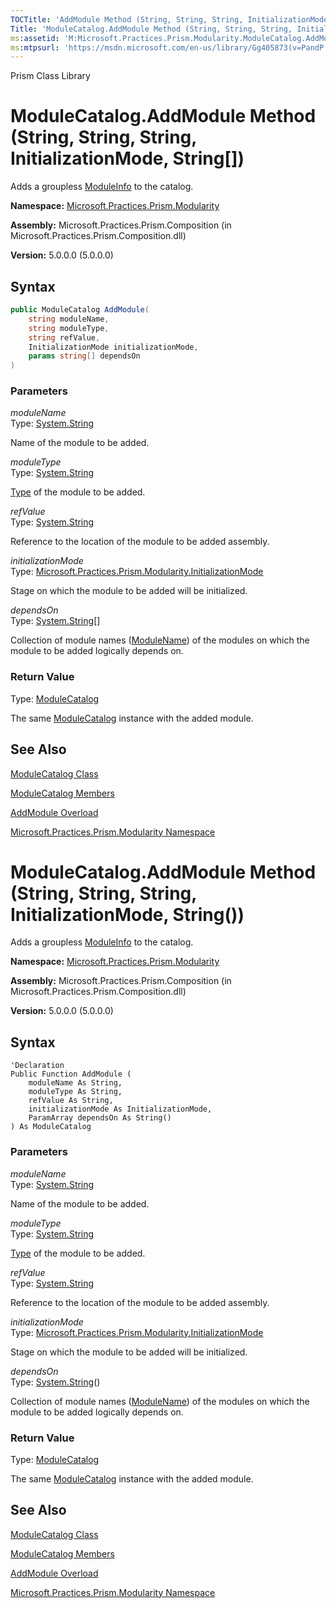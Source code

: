 ```yaml
---
TOCTitle: 'AddModule Method (String, String, String, InitializationMode, String[])'
Title: 'ModuleCatalog.AddModule Method (String, String, String, InitializationMode, String[]) (Microsoft.Practices.Prism.Modularity)'
ms:assetid: 'M:Microsoft.Practices.Prism.Modularity.ModuleCatalog.AddModule(System.String,System.String,System.String,Microsoft.Practices.Prism.Modularity.InitializationMode,System.String[])'
ms:mtpsurl: 'https://msdn.microsoft.com/en-us/library/Gg405873(v=PandP.50)'
---
```


Prism Class Library

# ModuleCatalog.AddModule Method (String, String, String, InitializationMode, String[])

Adds a groupless [ModuleInfo](https://msdn.microsoft.com/en-us/library/microsoft.practices.prism.modularity.moduleinfo(v=pandp.50)) to the catalog.

**Namespace:** [Microsoft.Practices.Prism.Modularity](https://msdn.microsoft.com/en-us/library/microsoft.practices.prism.modularity(v=pandp.50))

**Assembly:** Microsoft.Practices.Prism.Composition (in Microsoft.Practices.Prism.Composition.dll)

**Version:** 5.0.0.0 (5.0.0.0)

## Syntax

```C#
public ModuleCatalog AddModule(
	string moduleName,
	string moduleType,
	string refValue,
	InitializationMode initializationMode,
	params string[] dependsOn
)
```


### Parameters

*moduleName*  
Type: [System.String](http://msdn2.microsoft.com/en-us/library/s1wwdcbf)

Name of the module to be added.

*moduleType*  
Type: [System.String](http://msdn2.microsoft.com/en-us/library/s1wwdcbf)

[Type](http://msdn2.microsoft.com/en-us/library/42892f65) of the module to be added.

*refValue*  
Type: [System.String](http://msdn2.microsoft.com/en-us/library/s1wwdcbf)

Reference to the location of the module to be added assembly.

*initializationMode*  
Type: [Microsoft.Practices.Prism.Modularity.InitializationMode](https://msdn.microsoft.com/en-us/library/microsoft.practices.prism.modularity.initializationmode(v=pandp.50))

Stage on which the module to be added will be initialized.

*dependsOn*  
Type: [System.String](http://msdn2.microsoft.com/en-us/library/s1wwdcbf)[]

Collection of module names ([ModuleName](https://msdn.microsoft.com/en-us/library/microsoft.practices.prism.modularity.moduleinfo.modulename(v=pandp.50))) of the modules on which the module to be added logically depends on.

### Return Value

Type: [ModuleCatalog](https://msdn.microsoft.com/en-us/library/microsoft.practices.prism.modularity.modulecatalog(v=pandp.50))

The same [ModuleCatalog](https://msdn.microsoft.com/en-us/library/microsoft.practices.prism.modularity.modulecatalog(v=pandp.50)) instance with the added module.

## See Also

[ModuleCatalog Class](https://msdn.microsoft.com/en-us/library/microsoft.practices.prism.modularity.modulecatalog(v=pandp.50))

[ModuleCatalog Members](https://msdn.microsoft.com/en-us/library/microsoft.practices.prism.modularity.modulecatalog_members(v=pandp.50))

[AddModule Overload](https://msdn.microsoft.com/en-us/library/microsoft.practices.prism.modularity.modulecatalog.addmodule(v=pandp.50))

[Microsoft.Practices.Prism.Modularity Namespace](https://msdn.microsoft.com/en-us/library/microsoft.practices.prism.modularity(v=pandp.50))

# ModuleCatalog.AddModule Method (String, String, String, InitializationMode, String())

Adds a groupless [ModuleInfo](https://msdn.microsoft.com/en-us/library/microsoft.practices.prism.modularity.moduleinfo(v=pandp.50)) to the catalog.

**Namespace:** [Microsoft.Practices.Prism.Modularity](https://msdn.microsoft.com/en-us/library/microsoft.practices.prism.modularity(v=pandp.50))

**Assembly:** Microsoft.Practices.Prism.Composition (in Microsoft.Practices.Prism.Composition.dll)

**Version:** 5.0.0.0 (5.0.0.0)

## Syntax

```VB
'Declaration
Public Function AddModule ( 
	moduleName As String,
	moduleType As String,
	refValue As String,
	initializationMode As InitializationMode,
	ParamArray dependsOn As String()
) As ModuleCatalog
```


### Parameters

*moduleName*  
Type: [System.String](http://msdn2.microsoft.com/en-us/library/s1wwdcbf)

Name of the module to be added.

*moduleType*  
Type: [System.String](http://msdn2.microsoft.com/en-us/library/s1wwdcbf)

[Type](http://msdn2.microsoft.com/en-us/library/42892f65) of the module to be added.

*refValue*  
Type: [System.String](http://msdn2.microsoft.com/en-us/library/s1wwdcbf)

Reference to the location of the module to be added assembly.

*initializationMode*  
Type: [Microsoft.Practices.Prism.Modularity.InitializationMode](https://msdn.microsoft.com/en-us/library/microsoft.practices.prism.modularity.initializationmode(v=pandp.50))

Stage on which the module to be added will be initialized.

*dependsOn*  
Type: [System.String](http://msdn2.microsoft.com/en-us/library/s1wwdcbf)()

Collection of module names ([ModuleName](https://msdn.microsoft.com/en-us/library/microsoft.practices.prism.modularity.moduleinfo.modulename(v=pandp.50))) of the modules on which the module to be added logically depends on.

### Return Value

Type: [ModuleCatalog](https://msdn.microsoft.com/en-us/library/microsoft.practices.prism.modularity.modulecatalog(v=pandp.50))

The same [ModuleCatalog](https://msdn.microsoft.com/en-us/library/microsoft.practices.prism.modularity.modulecatalog(v=pandp.50)) instance with the added module.

## See Also

[ModuleCatalog Class](https://msdn.microsoft.com/en-us/library/microsoft.practices.prism.modularity.modulecatalog(v=pandp.50))

[ModuleCatalog Members](https://msdn.microsoft.com/en-us/library/microsoft.practices.prism.modularity.modulecatalog_members(v=pandp.50))

[AddModule Overload](https://msdn.microsoft.com/en-us/library/microsoft.practices.prism.modularity.modulecatalog.addmodule(v=pandp.50))

[Microsoft.Practices.Prism.Modularity Namespace](https://msdn.microsoft.com/en-us/library/microsoft.practices.prism.modularity(v=pandp.50))
